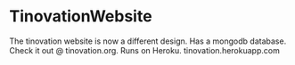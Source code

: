 TinovationWebsite
=================

The tinovation website is now a different design. Has a mongodb database.
Check it out @ tinovation.org.
Runs on Heroku.
tinovation.herokuapp.com
